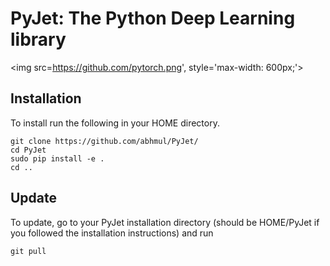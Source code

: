 # PyJet: The Python Deep Learning library

<img src=https://github.com/pytorch.png', style='max-width: 600px;'>

## Installation

To install run the following in your HOME directory.

```
git clone https://github.com/abhmul/PyJet/
cd PyJet
sudo pip install -e .
cd ..
```

## Update

To update, go to your PyJet installation directory (should be HOME/PyJet if you followed the installation instructions) and run

```
git pull
```
